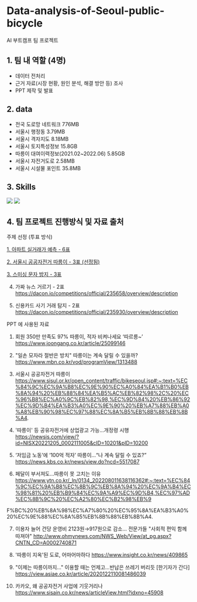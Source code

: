 # Data-analysis-of-Seoul-public-bicycle
AI 부트캠프 팀 프로젝트

## 1. 팀 내 역할 (4명)
 - 데이터 전처리
 - 근거 자료(시장 현황, 원인 분석, 해결 방안 등) 조사
 - PPT 제작 및 발표

## 2. data
 - 전국 도로망 네트워크 776MB
 - 서울시 행정동 3.79MB
 - 서울시 격자지도 8.18MB
 - 서울시 토지특성정보 15.8GB
 - 따릉이 대여이력정보(2021.02~2022.06) 5.85GB
 - 서울시 자전거도로 2.58MB
 - 서울시 시설물 포인트 35.8MB

## 3. Skills
<img src="https://img.shields.io/badge/python-3776AB?style=for-the-badge&logo=python&logoColor=white"> <img src="https://img.shields.io/badge/pandas-150458?style=for-the-badge&logo=pandas&logoColor=white">

## 4. 팀 프로젝트 진행방식 및 자료 출처

주제 선정 (투표 방식)

[1. 아파트 실거래가 예측 - 6표](https://dacon.io/competitions/official/21265/overview/description)

[2. 서울시 공공자전거 따릉이 - 3표 (선정됨)](https://dacon.io/competitions/official/236029/overview/description)

[3. 스미싱 문자 방지 - 3표](https://dacon.io/competitions/official/235401/overview/description)

4. 가짜 뉴스 거르기 - 2표
https://dacon.io/competitions/official/235658/overview/description

5. 신용카드 사기 거래 탐지 - 2표
https://dacon.io/competitions/official/235930/overview/description

PPT 에 사용된 자료

1. 회원 350만 만족도 97% 따릉이, 적자 비켜나세요 ‘따르릉~’
https://www.joongang.co.kr/article/25099146

2. "일손 모자라 절반은 방치" 따릉이는 계속 달릴 수 있을까?
https://www.mbn.co.kr/vod/programView/1313488

3. 서울시 공공자전거 따릉이
https://www.sisul.or.kr/open_content/traffic/bikeseoul.jsp#:~:text=%EC%84%9C%EC%9A%B8%EC%9E%90%EC%A0%84%EA%B1%B0%EB%8A%94%20%EB%88%84%EA%B5%AC%EB%82%98%2C%20%EC%96%B8%EC%A0%9C%EB%82%98,%EC%9D%84%20%EB%86%92%EC%9D%B4%EA%B3%A0%EC%9E%90%20%EB%A7%88%EB%A0%A8%EB%90%98%EC%97%88%EC%8A%B5%EB%8B%88%EB%8B%A4.

4. '따릉이' 등 공유자전거에 상업광고 가능…개정령 시행
https://newsis.com/view/?id=NISX20221205_0002111005&cID=10201&pID=10200

5. ‘저임금 노동’에 ‘100억 적자’ 따릉이…“나 계속 달릴 수 있죠?”
https://news.kbs.co.kr/news/view.do?ncd=5517087

6. 페달이 부서져도...따릉이 못 고치는 이유
https://www.ytn.co.kr/_ln/0134_202208011638116362#:~:text=%EC%84%9C%EC%9A%B8%EC%8B%9C%EB%8A%94%20%EC%9A%B4%EC%98%81%20%EB%B9%84%EC%9A%A9%EC%9D%B4,%EC%97%AD%EC%8B%9C%20%EC%A2%80%EC%B2%98%EB%9


F%BC%20%EB%8A%98%EC%A7%80%20%EC%95%8A%EA%B3%A0%20%EC%9E%88%EC%8A%B5%EB%8B%88%EB%8B%A4.

7. 이용자 늘어 건당 운영비 2123원→917원으로 감소... 전문가들 "사회적 편익 함께 따져야"
http://www.ohmynews.com/NWS_Web/View/at_pg.aspx?CNTN_CD=A0002740871

8. '따릉이 지옥'된 도로, 어마어마하다
https://www.insight.co.kr/news/409865

9. "이제는 따릉이까지…" 이용할 때는 언제고…반납은 쓰레기 버리듯 [한기자가 간다]
https://view.asiae.co.kr/article/2020122110081486039

10. 카카오, 왜 공공자전거 사업에 기웃거리나
https://www.sisain.co.kr/news/articleView.html?idxno=45908

